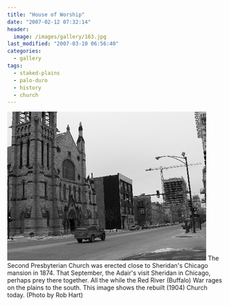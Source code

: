 ```yaml
---
title: "House of Worship"
date: "2007-02-12 07:32:14"
header:
  image: /images/gallery/163.jpg
last_modified: "2007-03-10 06:56:40"
categories:
  - gallery
tags:
  - staked-plains
  - palo-duro
  - history  
  - church
---
```

![163](/images/gallery/163.jpg)
The Second Presbyterian Church was erected close to Sheridan's Chicago mansion in 1874. That September, the Adair's visit Sheridan in Chicago, perhaps prey there together. All the while the Red River (Buffalo) War rages on the plains to the south. This image shows the rebuilt (1904) Church today. (Photo by Rob Hart)
